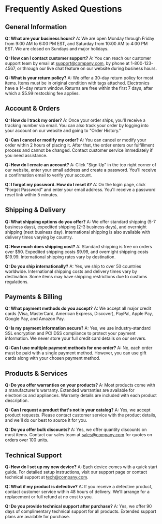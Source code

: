 # Frequently Asked Questions

## General Information

**Q: What are your business hours?**
A: We are open Monday through Friday from 9:00 AM to 6:00 PM EST, and Saturday from 10:00 AM to 4:00 PM EST. We are closed on Sundays and major holidays.

**Q: How can I contact customer support?**
A: You can reach our customer support team by email at support@company.com, by phone at 1-800-123-4567, or through our live chat feature on our website during business hours.

**Q: What is your return policy?**
A: We offer a 30-day return policy for most items. Items must be in original condition with tags attached. Electronics have a 14-day return window. Returns are free within the first 7 days, after which a $5.99 restocking fee applies.

## Account & Orders

**Q: How do I track my order?**
A: Once your order ships, you'll receive a tracking number via email. You can also track your order by logging into your account on our website and going to "Order History."

**Q: Can I cancel or modify my order?**
A: You can cancel or modify your order within 2 hours of placing it. After that, the order enters our fulfillment process and cannot be changed. Contact customer service immediately if you need assistance.

**Q: How do I create an account?**
A: Click "Sign Up" in the top right corner of our website, enter your email address and create a password. You'll receive a confirmation email to verify your account.

**Q: I forgot my password. How do I reset it?**
A: On the login page, click "Forgot Password" and enter your email address. You'll receive a password reset link within 5 minutes.

## Shipping & Delivery

**Q: What shipping options do you offer?**
A: We offer standard shipping (5-7 business days), expedited shipping (2-3 business days), and overnight shipping (next business day). International shipping is also available with delivery times varying by country.

**Q: How much does shipping cost?**
A: Standard shipping is free on orders over $50. Expedited shipping costs $9.99, and overnight shipping costs $19.99. International shipping rates vary by destination.

**Q: Do you ship internationally?**
A: Yes, we ship to over 50 countries worldwide. International shipping costs and delivery times vary by destination. Some items may have shipping restrictions due to customs regulations.

## Payments & Billing

**Q: What payment methods do you accept?**
A: We accept all major credit cards (Visa, MasterCard, American Express, Discover), PayPal, Apple Pay, Google Pay, and Amazon Pay.

**Q: Is my payment information secure?**
A: Yes, we use industry-standard SSL encryption and PCI DSS compliance to protect your payment information. We never store your full credit card details on our servers.

**Q: Can I use multiple payment methods for one order?**
A: No, each order must be paid with a single payment method. However, you can use gift cards along with your chosen payment method.

## Products & Services

**Q: Do you offer warranties on your products?**
A: Most products come with a manufacturer's warranty. Extended warranties are available for electronics and appliances. Warranty details are included with each product description.

**Q: Can I request a product that's not in your catalog?**
A: Yes, we accept product requests. Please contact customer service with the product details, and we'll do our best to source it for you.

**Q: Do you offer bulk discounts?**
A: Yes, we offer quantity discounts on most items. Contact our sales team at sales@company.com for quotes on orders over 100 units.

## Technical Support

**Q: How do I set up my new device?**
A: Each device comes with a quick start guide. For detailed setup instructions, visit our support page or contact technical support at tech@company.com.

**Q: What if my product is defective?**
A: If you receive a defective product, contact customer service within 48 hours of delivery. We'll arrange for a replacement or full refund at no cost to you.

**Q: Do you provide technical support after purchase?**
A: Yes, we offer 90 days of complimentary technical support for all products. Extended support plans are available for purchase.
